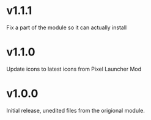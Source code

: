 # v1.1.1
Fix a part of the module so it can actually install

# v1.1.0
Update icons to latest icons from Pixel Launcher Mod

# v1.0.0
Initial release, unedited files from the origional module.
